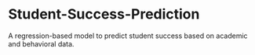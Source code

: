 # Student-Success-Prediction
A regression-based model to predict student success based on academic and behavioral data.
